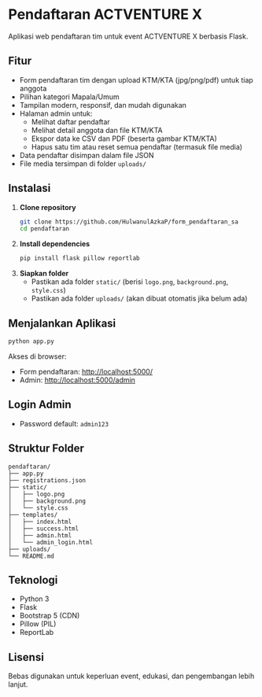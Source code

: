 # Pendaftaran ACTVENTURE X

Aplikasi web pendaftaran tim untuk event ACTVENTURE X berbasis Flask.

## Fitur
- Form pendaftaran tim dengan upload KTM/KTA (jpg/png/pdf) untuk tiap anggota
- Pilihan kategori Mapala/Umum
- Tampilan modern, responsif, dan mudah digunakan
- Halaman admin untuk:
  - Melihat daftar pendaftar
  - Melihat detail anggota dan file KTM/KTA
  - Ekspor data ke CSV dan PDF (beserta gambar KTM/KTA)
  - Hapus satu tim atau reset semua pendaftar (termasuk file media)
- Data pendaftar disimpan dalam file JSON
- File media tersimpan di folder `uploads/`

## Instalasi
1. **Clone repository**
   ```bash
   git clone https://github.com/HulwanulAzkaP/form_pendaftaran_sa
   cd pendaftaran
   ```
2. **Install dependencies**
   ```bash
   pip install flask pillow reportlab
   ```
3. **Siapkan folder**
   - Pastikan ada folder `static/` (berisi `logo.png`, `background.png`, `style.css`)
   - Pastikan ada folder `uploads/` (akan dibuat otomatis jika belum ada)

## Menjalankan Aplikasi
```bash
python app.py
```
Akses di browser:
- Form pendaftaran: [http://localhost:5000/](http://localhost:5000/)
- Admin: [http://localhost:5000/admin](http://localhost:5000/admin)

## Login Admin
- Password default: `admin123`

## Struktur Folder
```
pendaftaran/
├── app.py
├── registrations.json
├── static/
│   ├── logo.png
│   ├── background.png
│   └── style.css
├── templates/
│   ├── index.html
│   ├── success.html
│   ├── admin.html
│   └── admin_login.html
├── uploads/
└── README.md
```

## Teknologi
- Python 3
- Flask
- Bootstrap 5 (CDN)
- Pillow (PIL)
- ReportLab

## Lisensi
Bebas digunakan untuk keperluan event, edukasi, dan pengembangan lebih lanjut. 